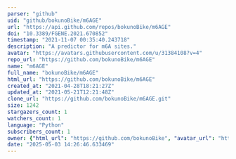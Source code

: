 ```yaml
---
parser: "github"
uid: "github/bokunoBike/m6AGE"
url: "https://api.github.com/repos/bokunoBike/m6AGE"
doi: "10.3389/FGENE.2021.670852"
timestamp: "2021-11-07 00:35:40.243718"
description: "A predictor for m6A sites."
avatar: "https://avatars.githubusercontent.com/u/31384108?v=4"
repo_url: "https://github.com/bokunoBike/m6AGE"
name: "m6AGE"
full_name: "bokunoBike/m6AGE"
html_url: "https://github.com/bokunoBike/m6AGE"
created_at: "2021-04-28T18:21:27Z"
updated_at: "2021-05-21T12:21:48Z"
clone_url: "https://github.com/bokunoBike/m6AGE.git"
size: 1242
stargazers_count: 1
watchers_count: 1
language: "Python"
subscribers_count: 1
owner: {"html_url": "https://github.com/bokunoBike", "avatar_url": "https://avatars.githubusercontent.com/u/31384108?v=4", "login": "bokunoBike", "type": "User"}
date: "2025-05-03 14:26:46.633469"
---
```

